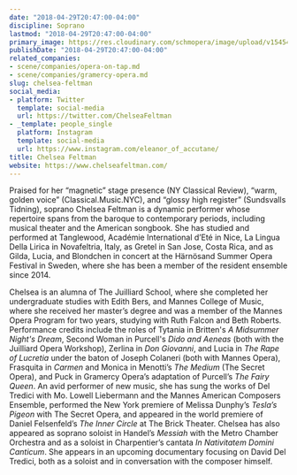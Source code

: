 ```yaml
---
date: "2018-04-29T20:47:00-04:00"
discipline: Soprano
lastmod: "2018-04-29T20:47:00-04:00"
primary_image: https://res.cloudinary.com/schmopera/image/upload/v1545409169/media/webhook-uploads/1525049213581/Chelsea%20Feltman%20-%20Headshot.JPG.JPG
publishDate: "2018-04-29T20:47:00-04:00"
related_companies:
- scene/companies/opera-on-tap.md
- scene/companies/gramercy-opera.md
slug: chelsea-feltman
social_media:
- platform: Twitter
  template: social-media
  url: https://twitter.com/ChelseaFeltman
- _template: people_single
  platform: Instagram
  template: social-media
  url: https://www.instagram.com/eleanor_of_accutane/
title: Chelsea Feltman
website: https://www.chelseafeltman.com/
---
```


Praised for her “magnetic” stage presence (NY Classical Review), “warm, golden voice” (Classical.Music.NYC), and “glossy high register” (Sundsvalls Tidning), soprano Chelsea Feltman is a dynamic performer whose repertoire spans from the baroque to contemporary periods, including musical theater and the American songbook. She has studied and performed at Tanglewood, Académie International d’Eté in Nice, La Lingua Della Lirica in Novafeltria, Italy, as Gretel in San Jose, Costa Rica, and as Gilda, Lucia, and Blondchen in concert at the Härnösand Summer Opera Festival in Sweden, where she has been a member of the resident ensemble since 2014.

Chelsea is an alumna of The Juilliard School, where she completed her undergraduate studies with Edith Bers, and Mannes College of Music, where she received her master’s degree and was a member of the Mannes Opera Program for two years, studying with Ruth Falcon and Beth Roberts. Performance credits include the roles of Tytania in Britten's *A Midsummer Night's Dream*, Second Woman in Purcell's *Dido and Aeneas* (both with the Juilliard Opera Workshop), Zerlina in *Don Giovanni*, and Lucia in *The Rape of Lucretia* under the baton of Joseph Colaneri (both with Mannes Opera), Frasquita in *Carmen* and Monica in Menotti’s *The Medium* (The Secret Opera), and Puck in Gramercy Opera’s adaptation of Purcell’s *The Fairy Queen*. An avid performer of new music, she has sung the works of Del Tredici with Mo. Lowell Liebermann and the Mannes American Composers Ensemble, performed the New York premiere of Melissa Dunphy’s *Tesla’s Pigeon* with The Secret Opera, and appeared in the world premiere of Daniel Felsenfeld’s *The Inner Circle* at The Brick Theater. Chelsea has also appeared as soprano soloist in Handel’s *Messiah* with the Metro Chamber Orchestra and as a soloist in Charpentier’s cantata *In Nativitatem Domini Canticum*. She appears in an upcoming documentary focusing on David Del Tredici, both as a soloist and in conversation with the composer himself.
